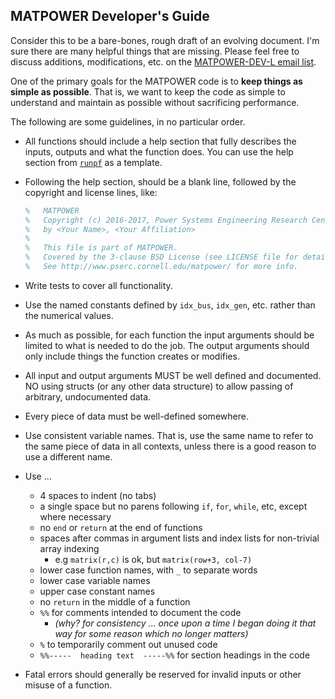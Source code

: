 MATPOWER Developer's Guide
--------------------------

Consider this to be a bare-bones, rough draft of an evolving
document. I'm sure there are many helpful things that are missing.
Please feel free to discuss additions, modifications, etc. on the
[MATPOWER-DEV-L email list][1].

One of the primary goals for the MATPOWER code is to **keep things
as simple as possible**. That is, we want to keep the code as simple
to understand and maintain as possible without sacrificing
performance.

The following are some guidelines, in no particular order.

- All functions should include a help section that fully describes
  the inputs, outputs and what the function does. You can use the
  help section from [`runpf`](../lib/runpf) as a template.

- Following the help section, should be a blank line, followed by the
  copyright and license lines, like:
     ```matlab
     %   MATPOWER
     %   Copyright (c) 2016-2017, Power Systems Engineering Research Center (PSERC)
     %   by <Your Name>, <Your Affiliation>
     %
     %   This file is part of MATPOWER.
     %   Covered by the 3-clause BSD License (see LICENSE file for details).
     %   See http://www.pserc.cornell.edu/matpower/ for more info.
     ```

- Write tests to cover all functionality.

- Use the named constants defined by `idx_bus`, `idx_gen`, etc. rather
  than the numerical values.

- As much as possible, for each function the input arguments should be
  limited to what is needed to do the job. The output arguments should
  only include things the function creates or modifies.

- All input and output arguments MUST be well defined and documented.
  NO using structs (or any other data structure) to allow passing of
  arbitrary, undocumented data.

- Every piece of data must be well-defined somewhere.

- Use consistent variable names. That is, use the same name to refer to
  the same piece of data in all contexts, unless there is a good reason
  to use a different name.

- Use ...
    - 4 spaces to indent (no tabs)
    - a single space but no parens following `if`, `for`, `while`, etc,
      except where necessary
    - no `end` or `return` at the end of functions
    - spaces after commas in argument lists and index lists for non-trivial
      array indexing
        - e.g `matrix(r,c)` is ok, but `matrix(row+3, col-7)`
    - lower case function names, with `_` to separate words
    - lower case variable names
    - upper case constant names
    - no `return` in the middle of a function
    - `%%` for comments intended to document the code
        - *(why? for consistency ... once upon a time I began doing it
           that way for some reason which no longer matters)*
    - `%` to temporarily comment out unused code
    - `%%-----  heading text  -----%%` for section headings in the code

- Fatal errors should generally be reserved for invalid inputs or other
  misuse of a function.


[1]: http://www.pserc.cornell.edu/matpower/mailinglists.html#devlist
